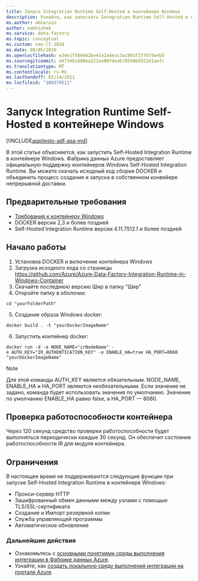 ```yaml
---
title: Запуск Integration Runtime Self-Hosted в контейнере Windows
description: Узнайте, как запускать Integration Runtime Self-Hosted в контейнере Windows.
ms.author: abnarain
author: nabhishek
ms.service: data-factory
ms.topic: conceptual
ms.custom: seo-lt-2019
ms.date: 08/05/2020
ms.openlocfilehash: e34e1f589442be41e2a4eac3ac893f377675e4b5
ms.sourcegitcommit: d4734bc680ea221ea80fdea67859d6d32241aefc
ms.translationtype: MT
ms.contentlocale: ru-RU
ms.lasthandoff: 02/14/2021
ms.locfileid: "100379511"
---
```

# <a name="how-to-run-self-hosted-integration-runtime-in-windows-container"></a>Запуск Integration Runtime Self-Hosted в контейнере Windows

[!INCLUDE[appliesto-adf-asa-md](includes/appliesto-adf-xxx-md.md)]

В этой статье объясняется, как запустить Self-Hosted Integration Runtime в контейнере Windows.
Фабрика данных Azure предоставляет официальную поддержку контейнеров Windows Self-Hosted Integration Runtime. Вы можете скачать исходный код сборки DOCKER и объединить процесс создания и запуска в собственном конвейере непрерывной доставки. 

## <a name="prerequisites"></a>Предварительные требования 
- [Требования к контейнеру Windows](/virtualization/windowscontainers/deploy-containers/system-requirements)
- DOCKER версии 2,3 и более поздней 
- Self-Hosted Integration Runtime версии 4.11.7512.1 и более поздней 
## <a name="get-started"></a>Начало работы 
1.  Установка DOCKER и включение контейнера Windows 
2.  Загрузка исходного кода со страницы https://github.com/Azure/Azure-Data-Factory-Integration-Runtime-in-Windows-Container
3.  Скачайте последнюю версию Шир в папку "Шир" 
4.  Откройте папку в оболочке: 
```console
cd "yourFolderPath"
```

5.  Создание образа Windows docker: 
```console
docker build . -t "yourDockerImageName" 
```
6.  Запустить контейнер docker: 
```console
docker run -d -e NODE_NAME="irNodeName" -e AUTH_KEY="IR_AUTHENTICATION_KEY" -e ENABLE_HA=true HA_PORT=8060 "yourDockerImageName"    
```
> [!NOTE]
> Для этой команды AUTH_KEY является обязательным. NODE_NAME, ENABLE_HA и HA_PORT являются необязательными. Если значение не задано, команда будет использовать значения по умолчанию. Значение по умолчанию ENABLE_HA равно false, а HA_PORT — 8060.

## <a name="container-health-check"></a>Проверка работоспособности контейнера 
Через 120 секунд средство проверки работоспособности будет выполняться периодически каждые 30 секунд. Он обеспечит состояние работоспособности IR для модуля контейнера. 

## <a name="limitations"></a>Ограничения
В настоящее время не поддерживаются следующие функции при запуске Self-Hosted Integration Runtime в контейнере Windows:
- Прокси-сервер HTTP 
- Зашифрованный обмен данными между узлами с помощью TLS/SSL-сертификата 
- Создание и Импорт резервной копии 
- Служба управляющей программы 
- Автоматическое обновление 

### <a name="next-steps"></a>Дальнейшие действия
- Ознакомьтесь с [основными понятиями среды выполнения интеграции в Фабрике данных Azure](./concepts-integration-runtime.md).
- Узнайте, как [создать локальную среду выполнения интеграции на портале Azure](./create-self-hosted-integration-runtime.md).